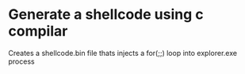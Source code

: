 # Generate a shellcode using c compilar

Creates a shellcode.bin file thats injects a for(;;) loop into explorer.exe process  
